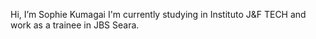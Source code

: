 Hi, I’m Sophie Kumagai
I'm currently studying in Instituto J&F TECH and work as a trainee in JBS Seara.
